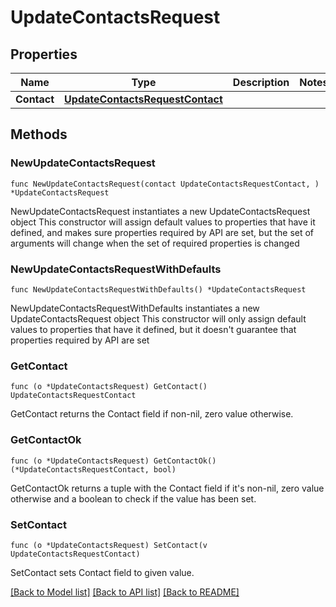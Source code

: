 # UpdateContactsRequest

## Properties

Name | Type | Description | Notes
------------ | ------------- | ------------- | -------------
**Contact** | [**UpdateContactsRequestContact**](UpdateContactsRequestContact.md) |  | 

## Methods

### NewUpdateContactsRequest

`func NewUpdateContactsRequest(contact UpdateContactsRequestContact, ) *UpdateContactsRequest`

NewUpdateContactsRequest instantiates a new UpdateContactsRequest object
This constructor will assign default values to properties that have it defined,
and makes sure properties required by API are set, but the set of arguments
will change when the set of required properties is changed

### NewUpdateContactsRequestWithDefaults

`func NewUpdateContactsRequestWithDefaults() *UpdateContactsRequest`

NewUpdateContactsRequestWithDefaults instantiates a new UpdateContactsRequest object
This constructor will only assign default values to properties that have it defined,
but it doesn't guarantee that properties required by API are set

### GetContact

`func (o *UpdateContactsRequest) GetContact() UpdateContactsRequestContact`

GetContact returns the Contact field if non-nil, zero value otherwise.

### GetContactOk

`func (o *UpdateContactsRequest) GetContactOk() (*UpdateContactsRequestContact, bool)`

GetContactOk returns a tuple with the Contact field if it's non-nil, zero value otherwise
and a boolean to check if the value has been set.

### SetContact

`func (o *UpdateContactsRequest) SetContact(v UpdateContactsRequestContact)`

SetContact sets Contact field to given value.



[[Back to Model list]](../README.md#documentation-for-models) [[Back to API list]](../README.md#documentation-for-api-endpoints) [[Back to README]](../README.md)


